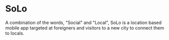 # SoLo
A combination of the words, "Social" and "Local", SoLo is a location based mobile app targeted at foreigners and visitors to a new city to connect them to locals.

